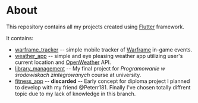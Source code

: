 # About

This repository contains all my projects created using [Flutter](https://docs.flutter.dev/get-started/learn-flutter) framework.

It contains: 
* [warframe_tracker]() -- simple mobile tracker of [Warframe](https://www.warframe.com/game/about) in-game events.
* [weather_app]() -- simple and eye pleasing weather app utilizing user's current location and [OpenWeather](https://openweathermap.org/api) API.
* [library_management]() -- My final project for *Programowanie w środowiskach zintegrowanych* course at university.
* [fitness_app]() -- **discarded** -- Early concept for diploma project I planned to develop with my friend @Peterr181. Finally I've chosen totally diffrent topic due to my lack of knowledge in this branch.